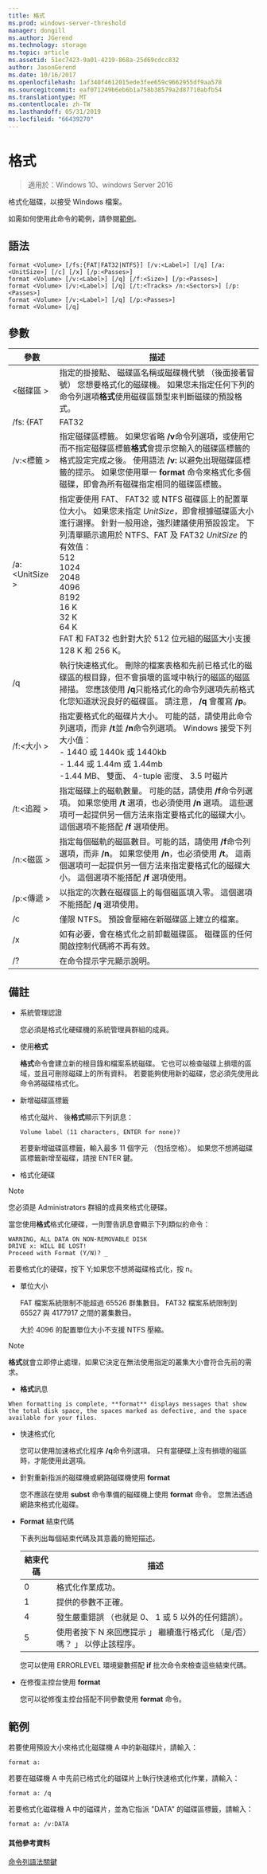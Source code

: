 ```yaml
---
title: 格式
ms.prod: windows-server-threshold
manager: dongill
ms.author: JGerend
ms.technology: storage
ms.topic: article
ms.assetid: 51ec7423-9a01-4219-868a-25d69cdcc832
author: JasonGerend
ms.date: 10/16/2017
ms.openlocfilehash: 1af340f4612015ede3fee659c9662955df9aa578
ms.sourcegitcommit: eaf071249b6eb6b1a758b38579a2d87710abfb54
ms.translationtype: MT
ms.contentlocale: zh-TW
ms.lasthandoff: 05/31/2019
ms.locfileid: "66439270"
---
```

# <a name="format"></a>格式
> 適用於：Windows 10、windows Server 2016

格式化磁碟，以接受 Windows 檔案。

如需如何使用此命令的範例，請參閱[範例](#BKMK_examples)。

## <a name="syntax"></a>語法

```
format <Volume> [/fs:{FAT|FAT32|NTFS}] [/v:<Label>] [/q] [/a:<UnitSize>] [/c] [/x] [/p:<Passes>]
format <Volume> [/v:<Label>] [/q] [/f:<Size>] [/p:<Passes>]
format <Volume> [/v:<Label>] [/q] [/t:<Tracks> /n:<Sectors>] [/p:<Passes>]
format <Volume> [/v:<Label>] [/q] [/p:<Passes>]
format <Volume> [/q]
```

## <a name="parameters"></a>參數

|   參數    |                                                                                                                                                                                                                    描述                                                                                                                                                                                                                     |
|----------------|----------------------------------------------------------------------------------------------------------------------------------------------------------------------------------------------------------------------------------------------------------------------------------------------------------------------------------------------------------------------------------------------------------------------------------------------------|
|   \<磁碟區 >    |                                                                                         指定的掛接點、 磁碟區名稱或磁碟機代號 （後面接著冒號） 您想要格式化的磁碟機。 如果您未指定任何下列的命令列選項**格式**使用磁碟區類型來判斷磁碟的預設格式。                                                                                         |
|    /fs: {FAT    |                                                                                                                                                                                                                       FAT32                                                                                                                                                                                                                        |
|  /v:\<標籤 >   |                           指定磁碟區標籤。 如果您省略 **/v**命令列選項，或使用它而不指定磁碟區標籤**格式**會提示您輸入的磁碟區標籤的格式設定完成之後。 使用語法 **/v:** 以避免出現磁碟區標籤的提示。 如果您使用單一 **format** 命令來格式化多個磁碟，即會為所有磁碟指定相同的磁碟區標籤。                            |
| /a:\<UnitSize > | 指定要使用 FAT、 FAT32 或 NTFS 磁碟區上的配置單位大小。 如果您未指定 *UnitSize*，即會根據磁碟區大小進行選擇。 針對一般用途，強烈建議使用預設設定。 下列清單顯示適用於 NTFS、FAT 及 FAT32 *UnitSize* 的有效值：</br>512</br>1024</br>2048</br>4096</br>8192</br>16 K</br>32 K</br>64 K</br>FAT 和 FAT32 也針對大於 512 位元組的磁區大小支援 128 K 和 256 K。 |
|       /q       |                                                       執行快速格式化。 刪除的檔案表格和先前已格式化的磁碟區的根目錄，但不會損壞的區域中執行的磁區的磁區掃描。 您應該使用 **/q**只能格式化的命令列選項先前格式化您知道狀況良好的磁碟區。 請注意， **/q** 會覆寫 **/p**。                                                       |
|   /f:\<大小 >   |                                                         指定要格式化的磁碟片大小。 可能的話，請使用此命令列選項，而非 **/t**並 **/n**命令列選項。 Windows 接受下列大小值：</br>-   1440 或 1440k 或 1440kb</br>-   1.44 或 1.44m 或 1.44mb</br>-1.44 MB、 雙面、 4-tuple 密度、 3.5 吋磁片                                                         |
|  /t:\<追蹤 >  |                                                    指定磁碟上的磁軌數量。 可能的話，請使用 **/f**命令列選項。 如果您使用 **/t** 選項，也必須使用 **/n** 選項。 這些選項可一起提供另一個方法來指定要格式化的磁碟大小。 這個選項不能搭配 **/f** 選項使用。                                                     |
| /n:\<磁區 >  |                                                         指定每個磁軌的磁區數目。可能的話，請使用 **/f**命令列選項，而非 **/n**。 如果您使用 **/n**，也必須使用 **/t**。 這兩個選項可一起提供另一個方法來指定要格式化的磁碟大小。 這個選項不能搭配 **/f** 選項使用。                                                         |
|  /p:\<傳遞 >  |                                                                                                                                                               以指定的次數在磁碟區上的每個磁區填入零。 這個選項不能搭配 **/q** 選項使用。                                                                                                                                                                |
|       /c       |                                                                                                                                                                                     僅限 NTFS。 預設會壓縮在新磁碟區上建立的檔案。                                                                                                                                                                                      |
|       /x       |                                                                                                                                                            如有必要，會在格式化之前卸載磁碟區。 磁碟區的任何開啟控制代碼將不再有效。                                                                                                                                                            |
|       /?       |                                                                                                                                                                                                        在命令提示字元顯示說明。                                                                                                                                                                                                        |

## <a name="remarks"></a>備註

-   系統管理認證

    您必須是格式化硬碟機的系統管理員群組的成員。
-   使用**格式**

    **格式**命令會建立新的根目錄和檔案系統磁碟。 它也可以檢查磁碟上損壞的區域，並且可刪除磁碟上的所有資料。 若要能夠使用新的磁碟，您必須先使用此命令將磁碟格式化。
-   新增磁碟區標籤

    格式化磁片、 後**格式**顯示下列訊息：

    `Volume label (11 characters, ENTER for none)?`

    若要新增磁碟區標籤，輸入最多 11 個字元 （包括空格）。 如果您不想將磁碟區標籤新增至磁碟，請按 ENTER 鍵。
-   格式化硬碟

> [!NOTE]
> 您必須是 Administrators 群組的成員來格式化硬碟。

當您使用**格式**格式化硬碟，一則警告訊息會顯示下列類似的命令：
```
WARNING, ALL DATA ON NON-REMOVABLE DISK 
DRIVE x: WILL BE LOST! 
Proceed with Format (Y/N)? _ 
```
若要格式化的硬碟，按下 Y;如果您不想將磁碟格式化，按 n。
-   單位大小

    FAT 檔案系統限制不能超過 65526 群集數目。 FAT32 檔案系統限制到 65527 與 4177917 之間的叢集數目。

    大於 4096 的配置單位大小不支援 NTFS 壓縮。

> [!NOTE]
> **格式**就會立即停止處理，如果它決定在無法使用指定的叢集大小會符合先前的需求。
> -   **格式**訊息

    When formatting is complete, **format** displays messages that show the total disk space, the spaces marked as defective, and the space available for your files.
- 快速格式化

  您可以使用加速格式化程序 **/q**命令列選項。 只有當硬碟上沒有損壞的磁區時，才能使用此選項。
- 針對重新指派的磁碟機或網路磁碟機使用 **format**

  您不應該在使用 **subst** 命令準備的磁碟機上使用 **format** 命令。 您無法透過網路來格式化磁碟。
- **Format** 結束代碼

  下表列出每個結束代碼及其意義的簡短描述。  

  |結束代碼|描述|
  |---------|-----------|
  |0|格式化作業成功。|
  |1|提供的參數不正確。|
  |4|發生嚴重錯誤 （也就是 0、 1 或 5 以外的任何錯誤）。|
  |5|使用者按下 N 來回應提示 」 繼續進行格式化 （是/否） 嗎？ 」 以停止該程序。|

  您可以使用 ERRORLEVEL 環境變數搭配 **if** 批次命令來檢查這些結束代碼。
- 在修復主控台使用 **format**

  您可以從修復主控台搭配不同參數使用 **format** 命令。

## <a name="BKMK_examples"></a>範例

若要使用預設大小來格式化磁碟機 A 中的新磁碟片，請輸入：
```
format a:
```
若要在磁碟機 A 中先前已格式化的磁碟片上執行快速格式化作業，請輸入：
```
format a: /q
```
若要格式化磁碟機 A 中的磁碟片，並為它指派 "DATA" 的磁碟區標籤，請輸入：
```
format a: /v:DATA
```

#### <a name="additional-references"></a>其他參考資料

[命令列語法關鍵](https://technet.microsoft.com/library/cc771080.aspx)